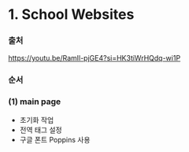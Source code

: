 # 1. School Websites
### 출처 
https://youtu.be/RamIl-pjGE4?si=HK3tiWrHQdq-wi1P

### 순서
### (1) main page
- 초기화 작업
- 전역 태그 설정
- 구글 폰트 Poppins 사용
